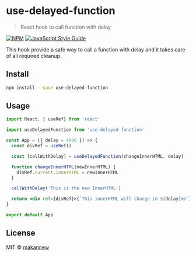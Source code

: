 # use-delayed-function

> React hook to call function with delay

[![NPM](https://img.shields.io/npm/v/use-delayed-function.svg)](https://www.npmjs.com/package/use-delayed-function) [![JavaScript Style Guide](https://img.shields.io/badge/code_style-standard-brightgreen.svg)](https://standardjs.com)

This hook provide a safe way to call a function with delay and it takes care of all required cleanup. 

## Install

```bash
npm install --save use-delayed-function
```

## Usage

```jsx
import React, { useRef} from 'react'

import useDelayedFunction from 'use-delayed-function'

const App = ({ delay = 4000 }) => {
  const divRef = useRef()

  const [callWithDelay] = useDelayedFunction(changeInnerHTML, delay)

  function changeInnerHTML(newInnerHTML) {
    divRef.current.innerHTML = newInnerHTML
  }

  callWithDelay('This is the new InnerHTML')

  return <div ref={divRef}>{`This innerHTML will change in ${delay}ms`}</div>
}

export default App
```

## License

MIT © [makannew](https://github.com/makannew)
